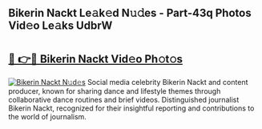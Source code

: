 ## Bikerin Nackt Le𝚊k𝚎d N𝚞𝚍es - Part-43q Photos Vid𝚎o Le𝚊ks UdbrW

# <h2><a href="http://fb66o6w.evod.top/?m=Bikerin+Nackt">🔗 👉🔴 Bikerin Nackt Vid𝚎o Ph𝚘t𝚘s</a></h2>

[![Bikerin Nackt N𝚞d𝚎s](https://i.imgur.com/8V9OHl7.gif)](http://fb66o6w.evod.top/?m=Bikerin+Nackt)
Social media celebrity Bikerin Nackt and content producer, known for sharing dance and lifestyle themes through collaborative dance routines and brief videos. Distinguished journalist Bikerin Nackt, recognized for their insightful reporting and contributions to the world of journalism. 
